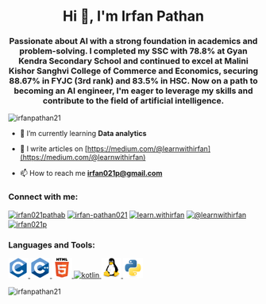 <h1 align="center">Hi 👋, I'm Irfan Pathan</h1>
<h3 align="center">Passionate about AI with a strong foundation in academics and problem-solving. I completed my SSC with 78.8% at Gyan Kendra Secondary School and continued to excel at Malini Kishor Sanghvi College of Commerce and Economics, securing 88.67% in FYJC (3rd rank) and 83.5% in HSC. Now on a path to becoming an AI engineer, I'm eager to leverage my skills and contribute to the field of artificial intelligence.</h3>

<p align="left"> <img src="https://komarev.com/ghpvc/?username=irfanpathan21&label=Profile%20views&color=0e75b6&style=flat" alt="irfanpathan21" /> </p>

- 🌱 I’m currently learning **Data analytics**

- 📝 I write articles on [https://medium.com/@learnwithirfan](https://medium.com/@learnwithirfan)

- 📫 How to reach me **irfan021p@gmail.com**

<h3 align="left">Connect with me:</h3>
<p align="left">
<a href="https://twitter.com/irfan021pathab" target="blank"><img align="center" src="https://raw.githubusercontent.com/rahuldkjain/github-profile-readme-generator/master/src/images/icons/Social/twitter.svg" alt="irfan021pathab" height="30" width="40" /></a>
<a href="https://linkedin.com/in/irfan-pathan021" target="blank"><img align="center" src="https://raw.githubusercontent.com/rahuldkjain/github-profile-readme-generator/master/src/images/icons/Social/linked-in-alt.svg" alt="irfan-pathan021" height="30" width="40" /></a>
<a href="https://instagram.com/learn.withirfan" target="blank"><img align="center" src="https://raw.githubusercontent.com/rahuldkjain/github-profile-readme-generator/master/src/images/icons/Social/instagram.svg" alt="learn.withirfan" height="30" width="40" /></a>
<a href="https://medium.com/@learnwithirfan" target="blank"><img align="center" src="https://raw.githubusercontent.com/rahuldkjain/github-profile-readme-generator/master/src/images/icons/Social/medium.svg" alt="@learnwithirfan" height="30" width="40" /></a>
<a href="https://www.hackerrank.com/irfan021p" target="blank"><img align="center" src="https://raw.githubusercontent.com/rahuldkjain/github-profile-readme-generator/master/src/images/icons/Social/hackerrank.svg" alt="irfan021p" height="30" width="40" /></a>
</p>

<h3 align="left">Languages and Tools:</h3>
<p align="left"> <a href="https://www.cprogramming.com/" target="_blank" rel="noreferrer"> <img src="https://raw.githubusercontent.com/devicons/devicon/master/icons/c/c-original.svg" alt="c" width="40" height="40"/> </a> <a href="https://www.w3schools.com/cpp/" target="_blank" rel="noreferrer"> <img src="https://raw.githubusercontent.com/devicons/devicon/master/icons/cplusplus/cplusplus-original.svg" alt="cplusplus" width="40" height="40"/> </a> <a href="https://www.w3.org/html/" target="_blank" rel="noreferrer"> <img src="https://raw.githubusercontent.com/devicons/devicon/master/icons/html5/html5-original-wordmark.svg" alt="html5" width="40" height="40"/> </a> <a href="https://kotlinlang.org" target="_blank" rel="noreferrer"> <img src="https://www.vectorlogo.zone/logos/kotlinlang/kotlinlang-icon.svg" alt="kotlin" width="40" height="40"/> </a> <a href="https://www.linux.org/" target="_blank" rel="noreferrer"> <img src="https://raw.githubusercontent.com/devicons/devicon/master/icons/linux/linux-original.svg" alt="linux" width="40" height="40"/> </a> <a href="https://www.python.org" target="_blank" rel="noreferrer"> <img src="https://raw.githubusercontent.com/devicons/devicon/master/icons/python/python-original.svg" alt="python" width="40" height="40"/> </a> </p>

<p><img align="center" src="https://github-readme-stats.vercel.app/api/top-langs?username=irfanpathan21&show_icons=true&locale=en&layout=compact" alt="irfanpathan21" /></p>
